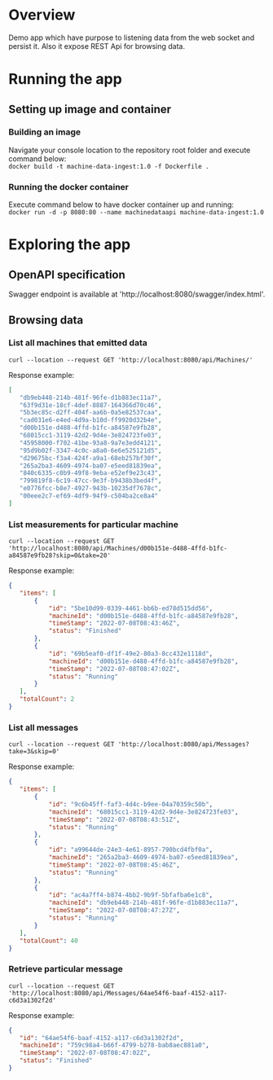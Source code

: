 # Overview

Demo app which have purpose to listening data from the web socket and persist it.
Also it expose REST Api for browsing data.

# Running the app

## Setting up image and container

### Building an image  

Navigate your console location to the repository root folder and execute command below:  
`docker build -t machine-data-ingest:1.0 -f Dockerfile .`

### Running the docker container  

Execute command below to have docker container up and running:  
`docker run -d -p 8080:80 --name machinedataapi machine-data-ingest:1.0`

# Exploring the app  

 ## OpenAPI specification
 
 Swagger endpoint is available at 'http://localhost:8080/swagger/index.html'.

 ## Browsing data  

 ### List all machines that emitted data

 ```cUrl
 curl --location --request GET 'http://localhost:8080/api/Machines/'
 ```

 Response example: 
 ```json
 [
    "db9eb448-214b-481f-96fe-d1b883ec11a7",
    "63f9d31e-18cf-4def-8887-164366d70c46",
    "5b3ec85c-d2ff-404f-aa6b-0a5e82537caa",
    "cad031e6-e4ed-4d9a-b10d-ff9920d32b4e",
    "d00b151e-d488-4ffd-b1fc-a84587e9fb28",
    "68015cc1-3119-42d2-9d4e-3e824723fe03",
    "45958000-f702-41be-93a8-9a7e3edd4121",
    "95d9b02f-3347-4c0c-a8a0-6e6e525121d5",
    "d29675bc-f3a4-424f-a9a1-68eb257bf30f",
    "265a2ba3-4609-4974-ba07-e5eed81839ea",
    "840c6335-c0b9-49f8-9eba-e52ef9e23c43",
    "799819f8-6c19-47cc-9e3f-b9438b3bed4f",
    "e0776fcc-b8e7-4927-943b-10235df7678c",
    "00eee2c7-ef69-4df9-94f9-c504ba2ce8a4"
]
 ```

 ### List measurements for particular machine  

 ```cUrl
 curl --location --request GET 'http://localhost:8080/api/Machines/d00b151e-d488-4ffd-b1fc-a84587e9fb28?skip=0&take=20'
 ```

 Response example:  
 ```json
 {
    "items": [
        {
            "id": "5be10d99-0339-4461-bb6b-ed78d515dd56",
            "machineId": "d00b151e-d488-4ffd-b1fc-a84587e9fb28",
            "timeStamp": "2022-07-08T08:43:46Z",
            "status": "Finished"
        },
        {
            "id": "69b5eaf0-df1f-49e2-80a3-8cc432e1118d",
            "machineId": "d00b151e-d488-4ffd-b1fc-a84587e9fb28",
            "timeStamp": "2022-07-08T08:47:02Z",
            "status": "Running"
        }
    ],
    "totalCount": 2
}
 ```

 ### List all messages  

 ```cUrl
 curl --location --request GET 'http://localhost:8080/api/Messages?take=3&skip=0'
 ```

 Response example:
 ```json
 {
    "items": [
        {
            "id": "9c6b45ff-faf3-4d4c-b9ee-04a70359c50b",
            "machineId": "68015cc1-3119-42d2-9d4e-3e824723fe03",
            "timeStamp": "2022-07-08T08:43:51Z",
            "status": "Running"
        },
        {
            "id": "a99644de-24e3-4e61-8957-790bcd4fbf0a",
            "machineId": "265a2ba3-4609-4974-ba07-e5eed81839ea",
            "timeStamp": "2022-07-08T08:45:46Z",
            "status": "Running"
        },
        {
            "id": "ac4a7ff4-b874-4bb2-9b9f-5bfafba6e1c8",
            "machineId": "db9eb448-214b-481f-96fe-d1b883ec11a7",
            "timeStamp": "2022-07-08T08:47:27Z",
            "status": "Running"
        }
    ],
    "totalCount": 40
}
 ```

 ### Retrieve particular message  

 ```cUrl
 curl --location --request GET 'http://localhost:8080/api/Messages/64ae54f6-baaf-4152-a117-c6d3a1302f2d'
 ```

 Response example:  
 ```json
 {
    "id": "64ae54f6-baaf-4152-a117-c6d3a1302f2d",
    "machineId": "759c98a4-b66f-4799-b278-bab8aec881a0",
    "timeStamp": "2022-07-08T08:47:02Z",
    "status": "Finished"
}
 ```